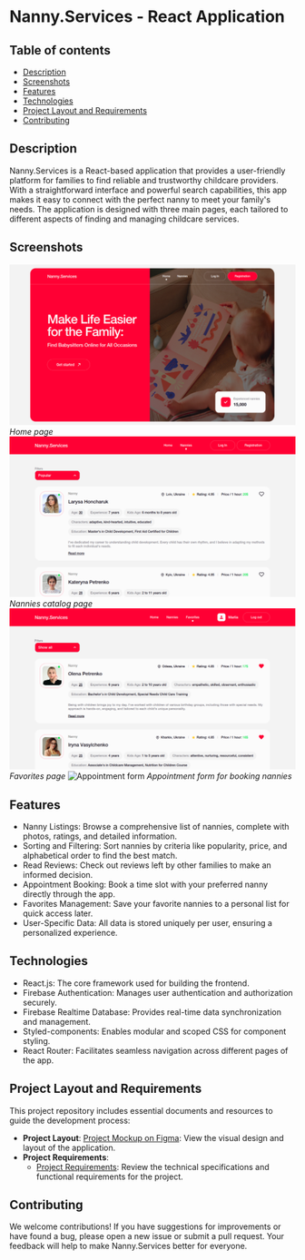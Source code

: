 # Nanny.Services - React Application

## Table of contents

- [Description](#description)
- [Screenshots](#screenshots)
- [Features](#features)
- [Technologies](#technologies)
- [Project Layout and Requirements](#project-layout-and-requirements)
- [Contributing](#contributing)

## Description

Nanny.Services is a React-based application that provides a user-friendly platform for families to find reliable and trustworthy childcare providers. With a straightforward interface and powerful search capabilities, this app makes it easy to connect with the perfect nanny to meet your family's needs. The application is designed with three main pages, each tailored to different aspects of finding and managing childcare services.

## Screenshots

![Home page](./src/assets/appScreenshots/HomePage.png)
_Home page_
![Nannies page](./src/assets/appScreenshots/NanniesPage.png)
_Nannies catalog page_
![Favorites page](./src/assets/appScreenshots/FavoritesPage.png)
_Favorites page_
![Appointment form](./src/assets/screenshots/Appointment.png)
_Appointment form for booking nannies_

## Features

- Nanny Listings: Browse a comprehensive list of nannies, complete with photos, ratings, and detailed information.
- Sorting and Filtering: Sort nannies by criteria like popularity, price, and alphabetical order to find the best match.
- Read Reviews: Check out reviews left by other families to make an informed decision.
- Appointment Booking: Book a time slot with your preferred nanny directly through the app.
- Favorites Management: Save your favorite nannies to a personal list for quick access later.
- User-Specific Data: All data is stored uniquely per user, ensuring a personalized experience.

## Technologies

- React.js: The core framework used for building the frontend.
- Firebase Authentication: Manages user authentication and authorization securely.
- Firebase Realtime Database: Provides real-time data synchronization and management.
- Styled-components: Enables modular and scoped CSS for component styling.
- React Router: Facilitates seamless navigation across different pages of the app.

## Project Layout and Requirements

This project repository includes essential documents and resources to guide the development process:

- **Project Layout**:
  [Project Mockup on Figma](https://www.figma.com/file/u36ajEOsnwio2GDGiabVPD/Nanny-Sevices?type=design&node-id=0-1&mode=design&t=01CgTCIu4cCSpGmU-0): View the visual design and layout of the application.
- **Project Requirements**:
  - [Project Requirements](https://docs.google.com/document/d/19ugM1gvOw81nCyALr4EZs3dmv6OfJm94VjupcytbnJY/edit): Review the technical specifications and functional requirements for the project.

## Contributing

We welcome contributions! If you have suggestions for improvements or have found a bug, please open a new issue or submit a pull request. Your feedback will help to make Nanny.Services better for everyone.
